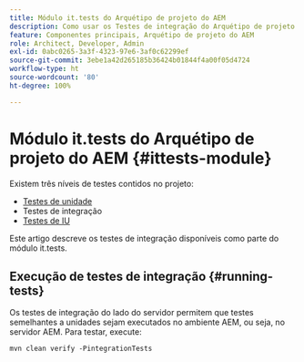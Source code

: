 ```yaml
---
title: Módulo it.tests do Arquétipo de projeto do AEM
description: Como usar os Testes de integração do Arquétipo de projeto do AEM
feature: Componentes principais, Arquétipo de projeto do AEM
role: Architect, Developer, Admin
exl-id: 0abc0265-3a3f-4323-97e6-3af0c62299ef
source-git-commit: 3ebe1a42d265185b36424b01844f4a00f05d4724
workflow-type: ht
source-wordcount: '80'
ht-degree: 100%

---
```


# Módulo it.tests do Arquétipo de projeto do AEM {#ittests-module}

Existem três níveis de testes contidos no projeto:

* [Testes de unidade](core.md#unit-tests)
* Testes de integração
* [Testes de IU](uitests.md)

Este artigo descreve os testes de integração disponíveis como parte do módulo it.tests.

## Execução de testes de integração {#running-tests}

Os testes de integração do lado do servidor permitem que testes semelhantes a unidades sejam executados no ambiente AEM, ou seja, no servidor AEM. Para testar, execute:

```
mvn clean verify -PintegrationTests
```
